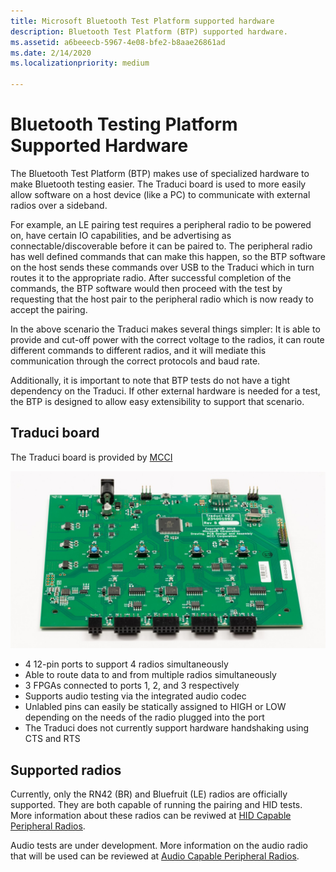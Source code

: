 ```yaml
---
title: Microsoft Bluetooth Test Platform supported hardware
description: Bluetooth Test Platform (BTP) supported hardware.
ms.assetid: a6beeecb-5967-4e08-bfe2-b8aae26861ad
ms.date: 2/14/2020
ms.localizationpriority: medium

---
```


# Bluetooth Testing Platform Supported Hardware

The Bluetooth Test Platform (BTP) makes use of specialized hardware to make Bluetooth testing easier. The Traduci board is used to more easily allow software on a host device (like a PC) to communicate with external radios over a sideband.

For example, an LE pairing test requires a peripheral radio to be powered on, have certain IO capabilities, and be advertising as connectable/discoverable before it can be paired to. The peripheral radio has well defined commands that can make this happen, so the BTP software on the host sends these commands over USB to the Traduci which in turn routes it to the appropriate radio. After successful completion of the commands, the BTP software would then proceed with the test by requesting that the host pair to the peripheral radio which is now ready to accept the pairing.

In the above scenario the Traduci makes several things simpler: It is able to provide and cut-off power with the correct voltage to the radios, it can route different commands to different radios, and it will mediate this communication through the correct protocols and baud rate.

Additionally, it is important to note that BTP tests do not have a tight dependency on the Traduci. If other external hardware is needed for a test, the BTP is designed to allow easy extensibility to support that scenario.

## Traduci board
The Traduci board is provided by [MCCI](https://mcci.com/usb/dev-tools/model-2411/)

![Photo of the Traduci board](images/Traduci_Overhead.jpg)

- 4 12-pin ports to support 4 radios simultaneously
- Able to route data to and from multiple radios simultaneously
- 3 FPGAs connected to ports 1, 2, and 3 respectively
- Supports audio testing via the integrated audio codec
- Unlabled pins can easily be statically assigned to HIGH or LOW depending on the needs of the radio plugged into the port
- The Traduci does not currently support hardware handshaking using CTS and RTS

## Supported radios

Currently, only the RN42 (BR) and Bluefruit (LE) radios are officially supported. They are both capable of running the pairing and HID tests. More information about these radios can be reviwed at [HID Capable Peripheral Radios](testing-BTP-hw-hid.md).

Audio tests are under development. More information on the audio radio that will be used can be reviewed at [Audio Capable Peripheral Radios](testing-BTP-hw-audio.md).